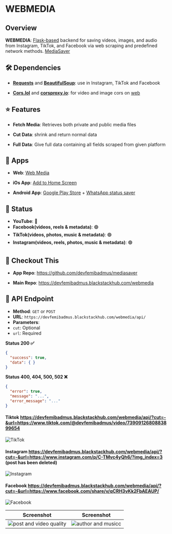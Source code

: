 # WEBMEDIA

## Overview

**WEBMEDIA**: [Flask-based](https://github.com/pallets/flask) backend for saving videos, images, and audio from Instagram, TikTok, and Facebook via web scraping and predefined network methods. [MediaSaver](https://github.com/devfemibadmus/mediasaver)

## 🛠️ Dependencies

<!-- -  **[Selenium](https://github.com/SeleniumHQ/selenium)**: running on [small instance](https://cloud.google.com/blog/products/compute/google-compute-engine-gets-new-e2-vm-machine-types) using for Instagram (4s). [❌](https://github.com/devfemibadmus/webmedia/issues/1#issue-2725260727)-->

-  **[Requests](https://github.com/psf/requests)** and **[BeautifulSoup](https://github.com/wention/BeautifulSoup4)**: use in Instagram, TikTok and Facebook

-  **[Cors.lol](https://github.com/BradPerbs/cors.lol)** and **[corsproxy.io](https://github.com/cors-proxy/fix-cors-errors)**: for video and image cors on [web](https://devfemibadmus.blackstackhub.com/webmedia)

## :star: Features

-  **Fetch Media**: Retrieves both private and public media files

-  **Cut Data**: shrink and return normal data

-  **Full Data**: Give full data containing all fields scraped from given platform

## :rocket: Apps

-  **Web**: [Web Media](https://devfemibadmus.blackstackhub.com/webmedia)

-  **iOs App**: [Add to Home Screen](https://devfemibadmus.blackstackhub.com/webmedia/#app)

-  **Android App**: [Google Play Store](https://play.google.com/store/apps/details?id=com.blackstackhub.mediasaver) + [WhatsApp status saver](https://github.com/devfemibadmus/mediasaver)

## :clown_face: Status

- **YouTube**: 🔴
- **Facebook(videos, reels & metadata)**: 🟢
- **TikTok(videos, photos, music & metadata)**: 🟢
- **Instagram(videos, reels, photos, music & metadata)**: 🟢

## :eyes: Checkout This

<!-- - **Spam**: https://devfemibadmus.blackstackhub.com/webmedia/sleep [❌](https://github.com/devfemibadmus/webmedia/issues/1#issue-2725260727) -->

- **App Repo**: https://github.com/devfemibadmus/mediasaver

- **Main Repo**: https://devfemibadmus.blackstackhub.com/webmedia

## 📖 API Endpoint

-  **Method**: `GET` or `POST`
-  **URL**: `https://devfemibadmus.blackstackhub.com/webmedia/api/`
-  **Parameters**:
-  `cut`: Optional
-  `url`: Required

**Status 200 :white_check_mark:**
```json
{
  "success": true,
  "data": { }
}
```

**Status 400, 404, 500, 502 :x:**
```json
{
  "error": true,
  "message": "...",
  "error_message": "..."
}
```

#### Tiktok https://devfemibadmus.blackstackhub.com/webmedia/api/?cut=-&url=https://www.tiktok.com/@devfemibadmus/video/7390912680883899654

![TikTok](insta%20conf/image%20copy%206.png?raw=true)

#### Instagram https://devfemibadmus.blackstackhub.com/webmedia/api/?cut=-&url=https://www.instagram.com/p/C-TMvc4yQh6/?img_index=3 (post has been deleted)

![Instagram](insta%20conf/image%20copy%207.png?raw=true)

#### Facebook https://devfemibadmus.blackstackhub.com/webmedia/api/?cut=-&url=https://www.facebook.com/share/v/qCRH3vKk2FbAEAUP/

![Facebook](insta%20conf/image%20copy%208.png?raw=true)

<!-- 
### Authentication [❌](https://github.com/devfemibadmus/webmedia/issues/1#issue-2725260727)

<details>
<summary>Using Microsoft Edge on Debian VPS</summary>

1. **Familiarize Yourself with Edge WebDriver and Selenium**

   Before proceeding, you might want to check out these issues on GitHub related to Edge WebDriver:
   - [No latest stable release for Linux · Issue #156](https://github.com/MicrosoftEdge/EdgeWebDriver/issues/156)
   - [How to determine the correct Microsoft Edge WebDriver version for a given Edge browser version · Issue #158](https://github.com/MicrosoftEdge/EdgeWebDriver/issues/158#issuecomment-2263769092)

2. **Install Microsoft Edge and Edge WebDriver on Debian**

   - First, add the Microsoft repository to your APT sources list:

     ```bash
     sudo nano /etc/apt/sources.list.d/microsoft-edge.list
     ```

     Add the following line:

     ```bash
     deb [arch=amd64] https://packages.microsoft.com/repos/edge stable main
     ```

     Then, download and add the Microsoft GPG key:

     ```bash
     wget -q https://packages.microsoft.com/keys/microsoft.asc -O microsoft.asc
     sudo gpg --dearmor -o /etc/apt/trusted.gpg.d/microsoft.gpg microsoft.asc
     ```

   - Update the APT package list and check for available versions of Microsoft Edge:

     ```bash
     sudo apt update
     apt list -a microsoft-edge-stable
     ```

   - Install the latest matching version of Microsoft Edge:

     ```bash
     sudo apt install microsoft-edge-stable=123.0.2420.97-1
     ```

   - Download the matching version of Edge WebDriver and install it:

     ```bash
     sudo wget https://msedgewebdriverstorage.blob.core.windows.net/edgewebdriver/123.0.2420.97/edgedriver_linux64.zip
     unzip edgedriver_linux64.zip
     sudo mv msedgedriver /usr/local/bin/
     ```

</details>

![login with cokies](insta%20conf/image%20copy%205.png?raw=true)

![login with cokies](insta%20conf/login%20auth.png?raw=true)
-->

| Screenshot | Screenshot |
|-------------------------------------------------------------|-------------------------------------------------------------|
| ![post and video quality](insta%20conf/screenshot/127.0.0.1_5000_(iPhone%2014%20Pro%20Max).png?raw=true) | ![author and musicc](insta%20conf/screenshot/127.0.0.1_5000_(iPhone%2014%20Pro%20Max)%20(1).png?raw=true) |
  
